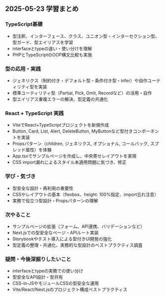 ## 2025-05-23 学習まとめ

### TypeScript基礎
- 型注釈、インターフェース、クラス、ユニオン型・インターセクション型、型ガード、型エイリアスを学習
- interfaceとtypeの違い・使い分けを理解
- PHPとTypeScriptのOOP構文比較も実施

### 型の応用・実践
- ジェネリクス（制約付き・デフォルト型・条件付き型・infer）や自作ユーティリティ型を実装
- 標準ユーティリティ型（Partial, Pick, Omit, Recordなど）の活用・自作
- 型エイリアス重複エラーの解決、型定義の共通化

### React + TypeScript 実践
- ViteでReact+TypeScriptプロジェクトを新規作成
- Button, Card, List, Alert, DeleteButton, MyButtonなど型付きコンポーネントを実装
- Propsパターン（children, ジェネリクス, オプショナル, コールバック, スプレッド属性）を体験
- App.tsxでサンプルページを作成し、中央寄せレイアウトを実現
- CSS import漏れによるスタイル未適用問題に気づき、修正

### 学び・気づき
- 型安全な設計・再利用の重要性
- CSSやレイアウトの基本（flexbox、height: 100%指定、import忘れ注意）
- 実務で役立つ型設計・Propsパターンの理解

### 次やること
- サンプルページの拡張（フォーム、API連携、バリデーションなど）
- Next.jsでの型安全なページ・APIルート実装
- Storybookやテスト導入による型付きUI開発の強化
- 型定義の整理・共通化、実務的な型設計のベストプラクティス調査

### 疑問・今後深掘りしたいこと
- interfaceとtypeの実務での使い分け
- 型安全なAPI設計・型共有
- CSS-in-JSやモジュールCSSの型安全な運用
- Vite/React/Next.jsのプロジェクト構成ベストプラクティス
